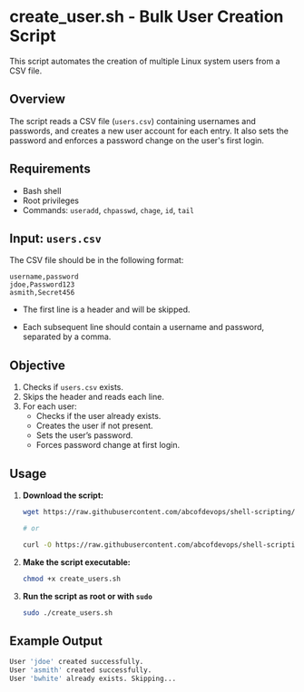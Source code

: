 # create_user.sh - Bulk User Creation Script

This script automates the creation of multiple Linux system users from a CSV file.

## Overview

The script reads a CSV file (`users.csv`) containing usernames and passwords, and creates a new user account for each entry. It also sets the password and enforces a password change on the user's first login.

## Requirements
- Bash shell
- Root privileges
- Commands: `useradd`, `chpasswd`, `chage`, `id`, `tail`



## Input: `users.csv`

The CSV file should be in the following format:

```csv
username,password
jdoe,Password123
asmith,Secret456
```

- The first line is a header and will be skipped.

- Each subsequent line should contain a username and password, separated by a comma.

## Objective
1. Checks if `users.csv` exists.
2. Skips the header and reads each line.
3. For each user:
    - Checks if the user already exists.
    - Creates the user if not present.
    - Sets the user’s password.
    - Forces password change at first login.

## Usage
1. **Download the script:**
   ```bash
   wget https://raw.githubusercontent.com/abcofdevops/shell-scripting/main/create-accounts/create_users.sh

   # or

   curl -O https://raw.githubusercontent.com/abcofdevops/shell-scripting/main/create-accounts/create_users.sh

2. **Make the script executable:**
    ```bash
    chmod +x create_users.sh
    ```

3. **Run the script as root or with `sudo`**
    ```bash
    sudo ./create_users.sh
    ```

## Example Output
```bash
User 'jdoe' created successfully.
User 'asmith' created successfully.
User 'bwhite' already exists. Skipping...
```
